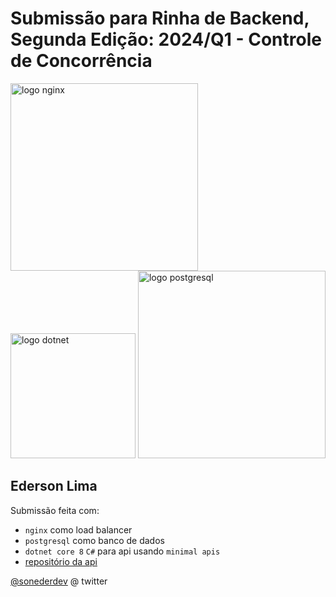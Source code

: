 # Submissão para Rinha de Backend, Segunda Edição: 2024/Q1 - Controle de Concorrência


<img src="https://upload.wikimedia.org/wikipedia/commons/c/c5/Nginx_logo.svg" alt="logo nginx" width="300" height="auto">
<br />
<img src="https://th.bing.com/th/id/R.da33983229bb45d7b2196257bb8754db?rik=2Li9NiRNjUGrAQ&pid=ImgRaw&r=0" alt="logo dotnet" width="200" height="auto">
<img src="https://arisecraft.com/wp-content/uploads/2021/12/PostgreSQL-logo.jpg" alt="logo postgresql" width="300" height="auto">


## Ederson Lima
Submissão feita com:
- `nginx` como load balancer
- `postgresql` como banco de dados
- `dotnet core 8` `C#` para api usando `minimal apis`
- [repositório da api](https://github.com/sonederbr/rinha-dotnet8)

[@sonederdev](https://twitter.com/sonederdev) @ twitter
